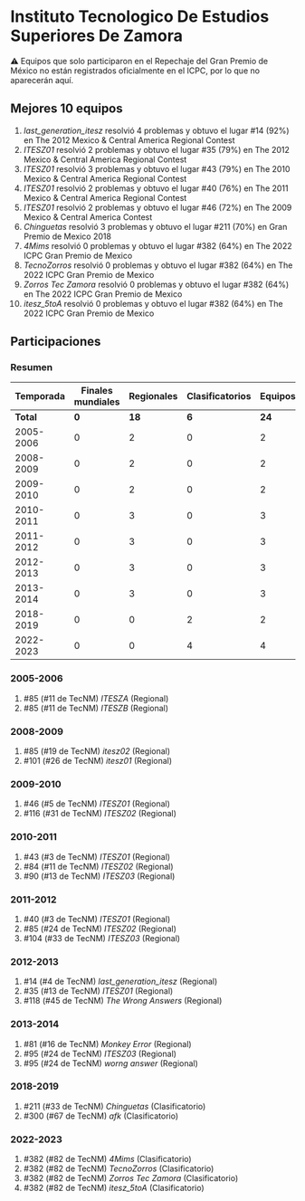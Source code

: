 # Instituto Tecnologico De Estudios Superiores De Zamora

:warning: Equipos que solo participaron en el Repechaje del Gran Premio de México no están registrados oficialmente en el ICPC, por lo que no aparecerán aquí.

## Mejores 10 equipos

1. _last_generation_itesz_ resolvió 4 problemas y obtuvo el lugar #14 (92%) en The 2012 Mexico & Central America Regional Contest
1. _ITESZ01_ resolvió 2 problemas y obtuvo el lugar #35 (79%) en The 2012 Mexico & Central America Regional Contest
1. _ITESZ01_ resolvió 3 problemas y obtuvo el lugar #43 (79%) en The 2010 Mexico & Central America Regional Contest
1. _ITESZ01_ resolvió 2 problemas y obtuvo el lugar #40 (76%) en The 2011 Mexico & Central America Regional Contest
1. _ITESZ01_ resolvió 2 problemas y obtuvo el lugar #46 (72%) en The 2009 Mexico & Central America Contest
1. _Chinguetas_ resolvió 3 problemas y obtuvo el lugar #211 (70%) en Gran Premio de Mexico 2018
1. _4Mims_ resolvió 0 problemas y obtuvo el lugar #382 (64%) en The 2022 ICPC Gran Premio de Mexico
1. _TecnoZorros_ resolvió 0 problemas y obtuvo el lugar #382 (64%) en The 2022 ICPC Gran Premio de Mexico
1. _Zorros Tec Zamora_ resolvió 0 problemas y obtuvo el lugar #382 (64%) en The 2022 ICPC Gran Premio de Mexico
1. _itesz_5toA_ resolvió 0 problemas y obtuvo el lugar #382 (64%) en The 2022 ICPC Gran Premio de Mexico

## Participaciones

### Resumen

| Temporada | Finales mundiales | Regionales | Clasificatorios | Equipos |
| --- | --- | --- | --- | --- |
| **Total** | **0** | **18** | **6** | **24** |
| 2005-2006 | 0 | 2 | 0 | 2 |
| 2008-2009 | 0 | 2 | 0 | 2 |
| 2009-2010 | 0 | 2 | 0 | 2 |
| 2010-2011 | 0 | 3 | 0 | 3 |
| 2011-2012 | 0 | 3 | 0 | 3 |
| 2012-2013 | 0 | 3 | 0 | 3 |
| 2013-2014 | 0 | 3 | 0 | 3 |
| 2018-2019 | 0 | 0 | 2 | 2 |
| 2022-2023 | 0 | 0 | 4 | 4 |

### 2005-2006

1. #85 (#11 de TecNM) _ITESZA_ (Regional)
1. #85 (#11 de TecNM) _ITESZB_ (Regional)

### 2008-2009

1. #85 (#19 de TecNM) _itesz02_ (Regional)
1. #101 (#26 de TecNM) _itesz01_ (Regional)

### 2009-2010

1. #46 (#5 de TecNM) _ITESZ01_ (Regional)
1. #116 (#31 de TecNM) _ITESZ02_ (Regional)

### 2010-2011

1. #43 (#3 de TecNM) _ITESZ01_ (Regional)
1. #84 (#11 de TecNM) _ITESZ02_ (Regional)
1. #90 (#13 de TecNM) _ITESZ03_ (Regional)

### 2011-2012

1. #40 (#3 de TecNM) _ITESZ01_ (Regional)
1. #85 (#24 de TecNM) _ITESZ02_ (Regional)
1. #104 (#33 de TecNM) _ITESZ03_ (Regional)

### 2012-2013

1. #14 (#4 de TecNM) _last_generation_itesz_ (Regional)
1. #35 (#13 de TecNM) _ITESZ01_ (Regional)
1. #118 (#45 de TecNM) _The Wrong Answers_ (Regional)

### 2013-2014

1. #81 (#16 de TecNM) _Monkey Error_ (Regional)
1. #95 (#24 de TecNM) _ITESZ03_ (Regional)
1. #95 (#24 de TecNM) _worng answer_ (Regional)

### 2018-2019

1. #211 (#33 de TecNM) _Chinguetas_ (Clasificatorio)
1. #300 (#67 de TecNM) _afk_ (Clasificatorio)

### 2022-2023

1. #382 (#82 de TecNM) _4Mims_ (Clasificatorio)
1. #382 (#82 de TecNM) _TecnoZorros_ (Clasificatorio)
1. #382 (#82 de TecNM) _Zorros Tec Zamora_ (Clasificatorio)
1. #382 (#82 de TecNM) _itesz_5toA_ (Clasificatorio)



